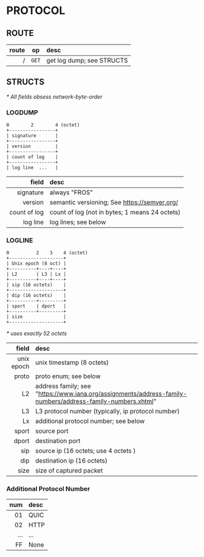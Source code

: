 # PROTOCOL

## ROUTE

|  route |  op   | desc                      |
|-------:|:-----:|:--------------------------|
|      / | `GET` | get log dump; see STRUCTS |

## STRUCTS

*\* All fields obsess network-byte-order*

### LOGDUMP

```
0        2        4 (octet)
+-----------------+
| signature       |
+-----------------+
| version         |
+-----------------+
| count of log    |
+-----------------+
| log line  ...   |
```

|        field | desc                                           |
|-------------:|:-----------------------------------------------|
|    signature | always "FROS"                                  |
|      version | semantic versioning; See https://semver.org/   |
| count of log | count of log (not in bytes; 1 means 24 octets) |
|     log line | log lines; see below                           |

### LOGLINE

```
0          2    3    4 (octet)   
+--------------------+
| Unix epoch (8 oct) |
+----------+----+----+
| L2       | L3 | Lx |
+----------+----+----+
| sip (16 octets)    |
+--------------------+
| dip (16 octets)    |
+----------+---------+
| sport    | dport   |
+----------+---------+
| size               |
+--------------------+
```

*\* uses exactly 52 octets*

|      field | desc                                                                                                       |
|-----------:|:-----------------------------------------------------------------------------------------------------------|
| unix epoch | unix timestamp (8 octets)                                                                                  |
|      proto | proto enum; see below                                                                                      |
|         L2 | address family; see "https://www.iana.org/assignments/address-family-numbers/address-family-numbers.xhtml" |
|         L3 | L3 protocol number (typically, ip protocol number)                                                         |
|         Lx | additional protocol number; see below                                                                      |
|      sport | source port                                                                                                |
|      dport | destination port                                                                                           |
|        sip | source ip (16 octets; use 4 octets )                                                                       |
|        dip | destination ip (16 octets)                                                                                 |
|       size | size of captured packet                                                                                    |

### Additional Protocol Number

| num | desc |
|----:|:-----|
|  01 | QUIC |
|  02 | HTTP |
| ... | ...  |
|  FF | None |
